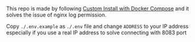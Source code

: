 This repo is made by following [Custom Install with Docker Compose](https://documentation.gravitee.io/apim/getting-started/install-guides/install-on-docker/custom-install-with-docker-compose) and it solves the issue of nginx log permission.

Copy `./.env.example` as `./.env` file and change `ADDRESS` to your IP address especially if you use a real IP address to solve connecting with 8083 port
